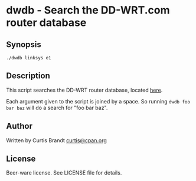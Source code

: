dwdb - Search the DD-WRT.com router database
============================================

## Synopsis

    ./dwdb linksys e1

## Description

This script searches the DD-WRT router database, located [here](http://www.dd-wrt.com/site/support/router-database).

Each argument given to the script is joined by a space. So running `dwdb foo bar baz` will do a search for "foo bar baz".

## Author

Written by Curtis Brandt <curtis@cpan.org>

## License

Beer-ware license. See LICENSE file for details.

